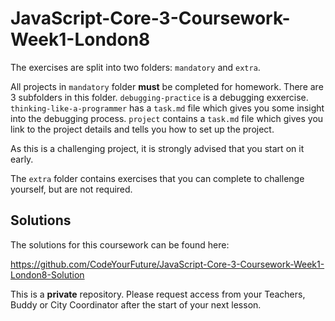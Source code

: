 # JavaScript-Core-3-Coursework-Week1-London8

The exercises are split into two folders: `mandatory` and `extra`.

All projects in `mandatory` folder **must** be completed for homework. There are 3 subfolders in this folder. `debugging-practice` is a debugging exxercise. `thinking-like-a-programmer` has a `task.md` file which gives you some insight into the debugging process. `project` contains a `task.md` file which gives you link to the project details and tells you how to set up the project.

As this is a challenging project, it is strongly advised that you start on it early.

The `extra` folder contains exercises that you can complete to challenge yourself, but are not required.

## Solutions

The solutions for this coursework can be found here:

<https://github.com/CodeYourFuture/JavaScript-Core-3-Coursework-Week1-London8-Solution>

This is a **private** repository. Please request access from your Teachers, Buddy or City Coordinator after the start of your next lesson.
